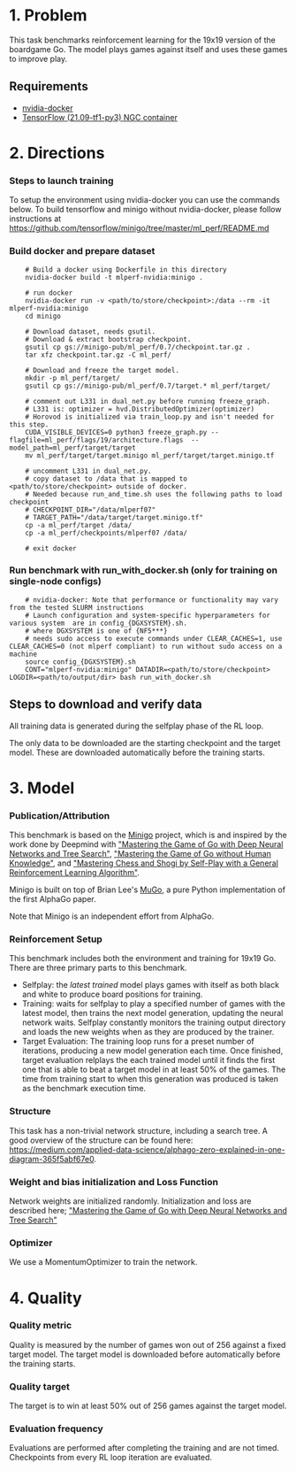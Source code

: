 # 1. Problem

This task benchmarks reinforcement learning for the 19x19 version of the boardgame Go.
The model plays games against itself and uses these games to improve play.

## Requirements
* [nvidia-docker](https://github.com/NVIDIA/nvidia-docker)
* [TensorFlow (21.09-tf1-py3) NGC container](https://ngc.nvidia.com/catalog/containers/nvidia:tensorflow)

# 2. Directions
### Steps to launch training
To setup the environment using nvidia-docker you can use the commands below.
To build tensorflow and minigo without nvidia-docker, please follow instructions at
https://github.com/tensorflow/minigo/tree/master/ml_perf/README.md


### Build docker and prepare dataset
```
    # Build a docker using Dockerfile in this directory
    nvidia-docker build -t mlperf-nvidia:minigo .

    # run docker
    nvidia-docker run -v <path/to/store/checkpoint>:/data --rm -it mlperf-nvidia:minigo
    cd minigo

    # Download dataset, needs gsutil.
    # Download & extract bootstrap checkpoint.
    gsutil cp gs://minigo-pub/ml_perf/0.7/checkpoint.tar.gz .
    tar xfz checkpoint.tar.gz -C ml_perf/

    # Download and freeze the target model.
    mkdir -p ml_perf/target/
    gsutil cp gs://minigo-pub/ml_perf/0.7/target.* ml_perf/target/

    # comment out L331 in dual_net.py before running freeze_graph.
    # L331 is: optimizer = hvd.DistributedOptimizer(optimizer)
    # Horovod is initialized via train_loop.py and isn't needed for this step.
    CUDA_VISIBLE_DEVICES=0 python3 freeze_graph.py --flagfile=ml_perf/flags/19/architecture.flags  --model_path=ml_perf/target/target
    mv ml_perf/target/target.minigo ml_perf/target/target.minigo.tf

    # uncomment L331 in dual_net.py.
    # copy dataset to /data that is mapped to <path/to/store/checkpoint> outside of docker.
    # Needed because run_and_time.sh uses the following paths to load checkpoint
    # CHECKPOINT_DIR="/data/mlperf07"
    # TARGET_PATH="/data/target/target.minigo.tf"
    cp -a ml_perf/target /data/
    cp -a ml_perf/checkpoints/mlperf07 /data/

    # exit docker
```

### Run benchmark with run_with_docker.sh (only for training on single-node configs)
```
    # nvidia-docker: Note that performance or functionality may vary from the tested SLURM instructions
    # Launch configuration and system-specific hyperparameters for various system  are in config_{DGXSYSTEM}.sh. 
    # where DGXSYSTEM is one of {NF5***}
    # needs sudo access to execute commands under CLEAR_CACHES=1, use CLEAR_CACHES=0 (not mlperf compliant) to run without sudo access on a machine
    source config_{DGXSYSTEM}.sh
    CONT="mlperf-nvidia:minigo" DATADIR=<path/to/store/checkpoint> LOGDIR=<path/to/output/dir> bash run_with_docker.sh

```



## Steps to download and verify data

All training data is generated during the selfplay phase of the RL loop.

The only data to be downloaded are the starting checkpoint and the target model. These are downloaded automatically
before the training starts.

# 3. Model
### Publication/Attribution

This benchmark is based on the [Minigo](https://github.com/tensorflow/minigo) project,
which is and inspired by the work done by Deepmind with
["Mastering the Game of Go with Deep Neural Networks and Tree Search"](https://www.nature.com/articles/nature16961),
["Mastering the Game of Go without Human Knowledge"](https://www.nature.com/articles/nature24270), and
["Mastering Chess and Shogi by Self-Play with a General Reinforcement Learning Algorithm"](https://arxiv.org/abs/1712.01815).

Minigo is built on top of Brian Lee's [MuGo](https://github.com/brilee/MuGo), a pure Python
implementation of the first AlphaGo paper.

Note that Minigo is an independent effort from AlphaGo.

### Reinforcement Setup
This benchmark includes both the environment and training for 19x19 Go. There are three primary
parts to this benchmark.

 - Selfplay: the *latest trained* model plays games with itself as both black and white to produce
   board positions for training.
 - Training: waits for selfplay to play a specified number of games with the latest model, then
   trains the next model generation, updating the neural network waits. Selfplay constantly monitors
   the training output directory and loads the new weights when as they are produced by the trainer.
 - Target Evaluation: The training loop runs for a preset number of iterations, producing a new
   model generation each time. Once finished, target evaluation relplays the each trained model
   until it finds the first one that is able to beat a target model in at least 50% of the games.
   The time from training start to when this generation was produced is taken as the benchmark
   execution time.

### Structure
This task has a non-trivial network structure, including a search tree. A good overview of the
structure can be found here: https://medium.com/applied-data-science/alphago-zero-explained-in-one-diagram-365f5abf67e0.

### Weight and bias initialization and Loss Function
Network weights are initialized randomly. Initialization and loss are described here;
["Mastering the Game of Go with Deep Neural Networks and Tree Search"](https://www.nature.com/articles/nature16961)

### Optimizer
We use a MomentumOptimizer to train the network.


# 4. Quality

### Quality metric
Quality is measured by the number of games won out of 256 against a fixed target model.
The target model is downloaded before automatically before the training starts.

### Quality target
The target is to win at least 50% out of 256 games against the target model.

### Evaluation frequency
Evaluations are performed after completing the training and are not timed.
Checkpoints from every RL loop iteration are evaluated. 
